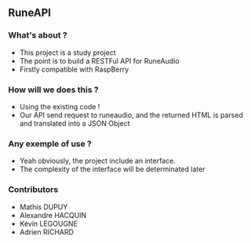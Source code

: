 ## RuneAPI

### What's about ?

* This project is a study project
* The point is to build a RESTFul API for RuneAudio
* Firstly compatible with RaspBerry

### How will we does this ?

* Using the existing code !
* Our API send request to runeaudio, and the returned HTML
is parsed and translated into a JSON Object

### Any exemple of use ?

* Yeah obviously, the project include an interface.
* The complexity of the interface will be determinated later

### Contributors

* Mathis DUPUY
* Alexandre HACQUIN
* Kévin LEGOUGNE
* Adrien RICHARD
